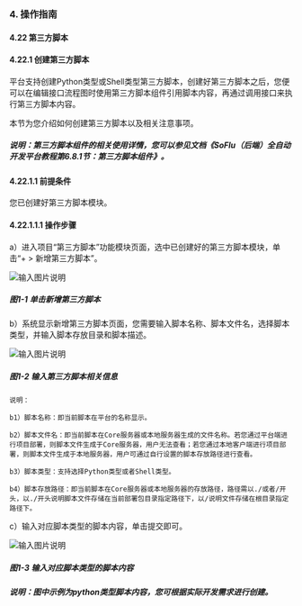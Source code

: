 ### 4. 操作指南

#### 4.22 第三方脚本

#### 4.22.1 创建第三方脚本

平台支持创建Python类型或Shell类型第三方脚本，创建好第三方脚本之后，您便可以在编辑接口流程图时使用第三方脚本组件引用脚本内容，再通过调用接口来执行第三方脚本内容。

本节为您介绍如何创建第三方脚本以及相关注意事项。

##### 说明：第三方脚本组件的相关使用详情，您可以参见文档《SoFlu（后端）全自动开发平台教程第6.8.1节：第三方脚本组件》。

#### 4.22.1.1 前提条件

您已创建好第三方脚本模块。

#### 4.22.1.1.1 操作步骤

a）进入项目“第三方脚本”功能模块页面，选中已创建好的第三方脚本模块，单击“+ > 新增第三方脚本”。

![输入图片说明](../../../../images/SoFlu%EF%BC%88%E5%90%8E%E7%AB%AF%EF%BC%89%E5%BC%80%E5%8F%91%E5%B9%B3%E5%8F%B0/1.%20%E6%9C%80%E6%96%B0%E7%89%88%E6%9C%AC%20-%20%E6%9B%B4%E6%96%B0%E6%97%A5%E6%9C%9F%20-%202022.10.08/4.%20%E6%93%8D%E4%BD%9C%E6%8C%87%E5%8D%97/22.%20%E7%AC%AC%E4%B8%89%E6%96%B9%E8%84%9A%E6%9C%AC/image.png)

##### 图1-1 单击新增第三方脚本

b）系统显示新增第三方脚本页面，您需要输入脚本名称、脚本文件名，选择脚本类型，并输入脚本存放目录和脚本描述。

![输入图片说明](../../../../images/SoFlu%EF%BC%88%E5%90%8E%E7%AB%AF%EF%BC%89%E5%BC%80%E5%8F%91%E5%B9%B3%E5%8F%B0/1.%20%E6%9C%80%E6%96%B0%E7%89%88%E6%9C%AC%20-%20%E6%9B%B4%E6%96%B0%E6%97%A5%E6%9C%9F%20-%202022.10.08/4.%20%E6%93%8D%E4%BD%9C%E6%8C%87%E5%8D%97/22.%20%E7%AC%AC%E4%B8%89%E6%96%B9%E8%84%9A%E6%9C%AC/1-2.png)

##### 图1-2 输入第三方脚本相关信息

```
说明：

b1）脚本名称：即当前脚本在平台的名称显示。

b2）脚本文件名：即当前脚本在Core服务器或本地服务器生成的文件名称。若您通过平台端进行项目部署，则脚本文件生成于Core服务器，用户无法查看；若您通过本地客户端进行项目部署，则脚本文件生成于本地服务器，用户可通过自行设置的脚本存放路径进行查看。

b3）脚本类型：支持选择Python类型或者Shell类型。

b4）脚本存放路径：即当前脚本在Core服务器或本地服务器的存放路径，路径需以./或者/开头，以./开头说明脚本文件存储在当前部署包目录指定路径下，以/说明文件存储在根目录指定路径下。
```

c）输入对应脚本类型的脚本内容，单击提交即可。

![输入图片说明](../../../../images/SoFlu%EF%BC%88%E5%90%8E%E7%AB%AF%EF%BC%89%E5%BC%80%E5%8F%91%E5%B9%B3%E5%8F%B0/1.%20%E6%9C%80%E6%96%B0%E7%89%88%E6%9C%AC%20-%20%E6%9B%B4%E6%96%B0%E6%97%A5%E6%9C%9F%20-%202022.10.08/4.%20%E6%93%8D%E4%BD%9C%E6%8C%87%E5%8D%97/22.%20%E7%AC%AC%E4%B8%89%E6%96%B9%E8%84%9A%E6%9C%AC/1-3.png)

##### 图1-3 输入对应脚本类型的脚本内容

##### 说明：图中示例为python类型脚本内容，您可根据实际开发需求进行创建。
